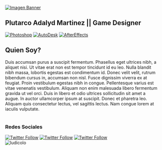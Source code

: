 

[![Imagen Banner](https://www.uspress.com/app_themes/us-press-e2/assets/images/pages/8x3-banner-template.png)]()
## Plutarco Adalyd Martinez || Game Designer
[![Photoshop](https://img.shields.io/badge/Photoshop-31A8FF?style=for-the-badge&logo=Adobe%20Photoshop&logoColor=white&labelColor=101010)]()
[![AutoDesk](https://img.shields.io/badge/autodesk-%230696D7.svg?&style=for-the-badge&logo=autodesk&logoColor=white&labelColor=101010)]()
[![AfterEffects](https://img.shields.io/badge/adobe%20after%20effects-%239999FF.svg?&style=for-the-badge&logo=adobe%20after%20effects&logoColor=white&labelColor=101010)]()
<br>
## Quien Soy?
Duis accumsan purus a suscipit fermentum. Phasellus eget ultrices nibh, a aliquet nisi. Ut vitae erat non est tempor tincidunt id eu leo. Nulla blandit nibh massa, lobortis egestas est condimentum id. Donec velit velit, rutrum bibendum cursus in, accumsan non nisl. Fusce dignissim viverra ex at feugiat. Proin vestibulum egestas nibh in congue. Pellentesque varius est vitae venenatis vestibulum. Aliquam non enim malesuada libero fermentum gravida ut vel orci. Duis in libero et odio ultrices sollicitudin sit amet a augue. In auctor ullamcorper ipsum at suscipit. Donec et pharetra leo. Aliquam quis consectetur lectus, vel sagittis lectus. Nam congue lorem at iaculis vulputate.
<br><br>
### Redes Sociales
[![Twitter Follow](https://img.shields.io/twitter/url?label=Twitter&style=social&url=https%3A%2F%2Ftwitter.com%2FAdalydSSJ)](https://twitter.com/AdalydSSJ)
[![Twitter Follow](https://img.shields.io/twitter/url?label=ArtStation&logo=ArtStation&style=social&url=https%3A%2F%2Ftwitter.com%2FAdalydSSJ)]( https://www.artstation.com/ada_ssj)
[![Twitter Follow](https://img.shields.io/twitter/url?label=Instagram&logo=Instagram&style=social&url=https%3A%2F%2Ftwitter.com%2FAdalydSSJ)]( https://www.artstation.com/ada_ssj)
<br>
![ludicolo](https://cdna.artstation.com/p/assets/images/images/050/530/798/large/adalydma-renderconfirma.jpg?1655084045)
